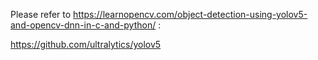 Please refer to https://learnopencv.com/object-detection-using-yolov5-and-opencv-dnn-in-c-and-python/ : 


https://github.com/ultralytics/yolov5
